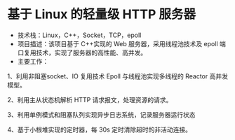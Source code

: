 # 基于 Linux 的轻量级 HTTP 服务器  

- 技术栈：Linux，C++，Socket，TCP，epoll  
- 项目描述：该项目基于 C++实现的 Web 服务器，采用线程池技术及 epoll 端口复用技术，实现了服务器的高性能、高并发。 
- 主要工作：

1、利用非阻塞socket、IO 复用技术 Epoll 与线程池实现多线程的 Reactor 高并发模型。 

2、利用主从状态机解析 HTTP 请求报文，处理资源的请求。

3、利用单例模式和阻塞队列实现异步日志系统，记录服务器运行状态

4、基于小根堆实现的定时器，每 30s 定时清除超时的非活动连接。